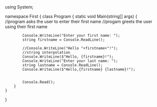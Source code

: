 using System;

namespace First
{
    class Program
    {
        static void Main(string[] args)
        {
            //program asks the user to enter their first name
            //progam greets the user using their first name

            Console.WriteLine("Enter your first name: ");
            string firstname = Console.ReadLine();

            //Console.WriteLine("Hello "+firstname+"!");
            //string interpolation
            Console.WriteLine($"Hello, {firstname}!");
            Console.WriteLine("Enter your last name: ");
            string lastname = Console.ReadLine();
            Console.WriteLine($"Hello,{firstname} {lastname}!");


            Console.Read();
        }
    }
}
